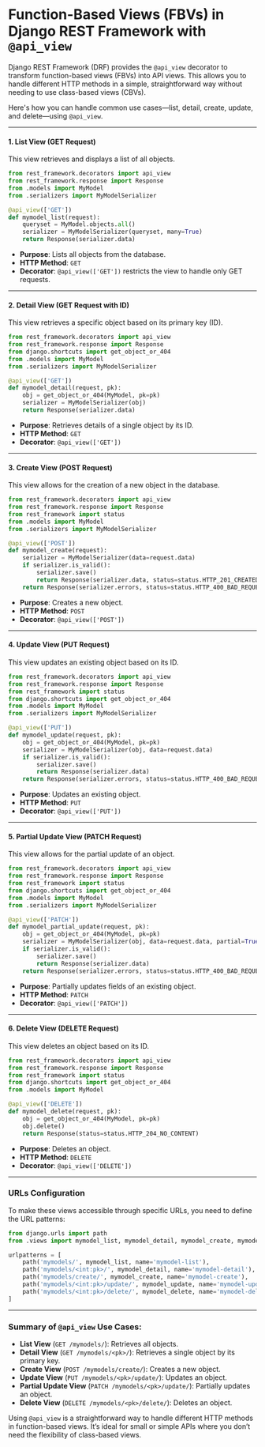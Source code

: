 # Function-Based Views (FBVs) in Django REST Framework with `@api_view`

Django REST Framework (DRF) provides the `@api_view` decorator to transform function-based views (FBVs) into API views. 
This allows you to handle different HTTP methods in a simple, straightforward way without needing to use class-based views (CBVs).

Here's how you can handle common use cases—list, detail, create, update, and delete—using `@api_view`.

---

#### 1. **List View (GET Request)**

This view retrieves and displays a list of all objects.

```python
from rest_framework.decorators import api_view
from rest_framework.response import Response
from .models import MyModel
from .serializers import MyModelSerializer

@api_view(['GET'])
def mymodel_list(request):
    queryset = MyModel.objects.all()
    serializer = MyModelSerializer(queryset, many=True)
    return Response(serializer.data)
```

- **Purpose**: Lists all objects from the database.
- **HTTP Method**: `GET`
- **Decorator**: `@api_view(['GET'])` restricts the view to handle only GET requests.

---

#### 2. **Detail View (GET Request with ID)**

This view retrieves a specific object based on its primary key (ID).

```python
from rest_framework.decorators import api_view
from rest_framework.response import Response
from django.shortcuts import get_object_or_404
from .models import MyModel
from .serializers import MyModelSerializer

@api_view(['GET'])
def mymodel_detail(request, pk):
    obj = get_object_or_404(MyModel, pk=pk)
    serializer = MyModelSerializer(obj)
    return Response(serializer.data)
```

- **Purpose**: Retrieves details of a single object by its ID.
- **HTTP Method**: `GET`
- **Decorator**: `@api_view(['GET'])`

---

#### 3. **Create View (POST Request)**

This view allows for the creation of a new object in the database.

```python
from rest_framework.decorators import api_view
from rest_framework.response import Response
from rest_framework import status
from .models import MyModel
from .serializers import MyModelSerializer

@api_view(['POST'])
def mymodel_create(request):
    serializer = MyModelSerializer(data=request.data)
    if serializer.is_valid():
        serializer.save()
        return Response(serializer.data, status=status.HTTP_201_CREATED)
    return Response(serializer.errors, status=status.HTTP_400_BAD_REQUEST)
```

- **Purpose**: Creates a new object.
- **HTTP Method**: `POST`
- **Decorator**: `@api_view(['POST'])`

---

#### 4. **Update View (PUT Request)**

This view updates an existing object based on its ID.

```python
from rest_framework.decorators import api_view
from rest_framework.response import Response
from rest_framework import status
from django.shortcuts import get_object_or_404
from .models import MyModel
from .serializers import MyModelSerializer

@api_view(['PUT'])
def mymodel_update(request, pk):
    obj = get_object_or_404(MyModel, pk=pk)
    serializer = MyModelSerializer(obj, data=request.data)
    if serializer.is_valid():
        serializer.save()
        return Response(serializer.data)
    return Response(serializer.errors, status=status.HTTP_400_BAD_REQUEST)
```

- **Purpose**: Updates an existing object.
- **HTTP Method**: `PUT`
- **Decorator**: `@api_view(['PUT'])`

---

#### 5. **Partial Update View (PATCH Request)**

This view allows for the partial update of an object.

```python
from rest_framework.decorators import api_view
from rest_framework.response import Response
from rest_framework import status
from django.shortcuts import get_object_or_404
from .models import MyModel
from .serializers import MyModelSerializer

@api_view(['PATCH'])
def mymodel_partial_update(request, pk):
    obj = get_object_or_404(MyModel, pk=pk)
    serializer = MyModelSerializer(obj, data=request.data, partial=True)
    if serializer.is_valid():
        serializer.save()
        return Response(serializer.data)
    return Response(serializer.errors, status=status.HTTP_400_BAD_REQUEST)
```

- **Purpose**: Partially updates fields of an existing object.
- **HTTP Method**: `PATCH`
- **Decorator**: `@api_view(['PATCH'])`

---

#### 6. **Delete View (DELETE Request)**

This view deletes an object based on its ID.

```python
from rest_framework.decorators import api_view
from rest_framework.response import Response
from rest_framework import status
from django.shortcuts import get_object_or_404
from .models import MyModel

@api_view(['DELETE'])
def mymodel_delete(request, pk):
    obj = get_object_or_404(MyModel, pk=pk)
    obj.delete()
    return Response(status=status.HTTP_204_NO_CONTENT)
```

- **Purpose**: Deletes an object.
- **HTTP Method**: `DELETE`
- **Decorator**: `@api_view(['DELETE'])`

---

### URLs Configuration

To make these views accessible through specific URLs, you need to define the URL patterns:

```python
from django.urls import path
from .views import mymodel_list, mymodel_detail, mymodel_create, mymodel_update, mymodel_delete

urlpatterns = [
    path('mymodels/', mymodel_list, name='mymodel-list'),
    path('mymodels/<int:pk>/', mymodel_detail, name='mymodel-detail'),
    path('mymodels/create/', mymodel_create, name='mymodel-create'),
    path('mymodels/<int:pk>/update/', mymodel_update, name='mymodel-update'),
    path('mymodels/<int:pk>/delete/', mymodel_delete, name='mymodel-delete'),
]
```

---

### Summary of `@api_view` Use Cases:

- **List View** (`GET /mymodels/`): Retrieves all objects.
- **Detail View** (`GET /mymodels/<pk>/`): Retrieves a single object by its primary key.
- **Create View** (`POST /mymodels/create/`): Creates a new object.
- **Update View** (`PUT /mymodels/<pk>/update/`): Updates an object.
- **Partial Update View** (`PATCH /mymodels/<pk>/update/`): Partially updates an object.
- **Delete View** (`DELETE /mymodels/<pk>/delete/`): Deletes an object.

Using `@api_view` is a straightforward way to handle different HTTP methods in function-based views. 
It’s ideal for small or simple APIs where you don’t need the flexibility of class-based views.
